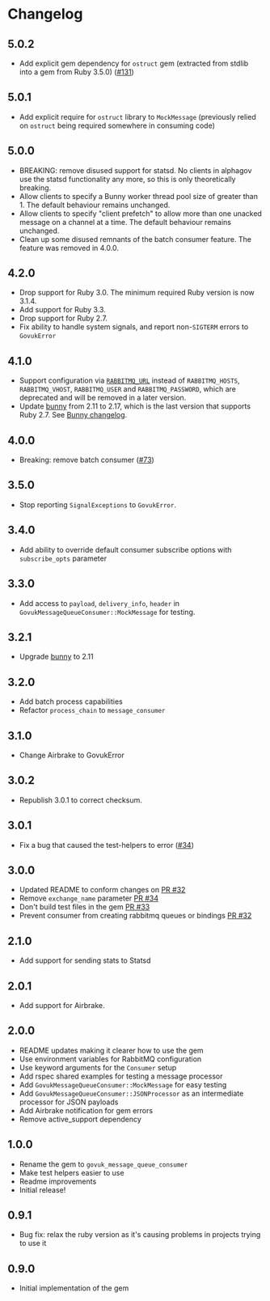 # Changelog

## 5.0.2

* Add explicit gem dependency for `ostruct` gem (extracted from stdlib into a gem from Ruby 3.5.0)
  ([#131](https://github.com/alphagov/govuk_message_queue_consumer/pull/131))

## 5.0.1

* Add explicit require for `ostruct` library to `MockMessage` (previously relied on `ostruct` being
  required somewhere in consuming code)

## 5.0.0

* BREAKING: remove disused support for statsd. No clients in alphagov use the statsd functionality any more, so this is only theoretically breaking.
* Allow clients to specify a Bunny worker thread pool size of greater than 1. The default behaviour remains unchanged.
* Allow clients to specify "client prefetch" to allow more than one unacked message on a channel at a time. The default behaviour remains unchanged.
* Clean up some disused remnants of the batch consumer feature. The feature was removed in 4.0.0.

## 4.2.0

* Drop support for Ruby 3.0. The minimum required Ruby version is now 3.1.4.
* Add support for Ruby 3.3.
* Drop support for Ruby 2.7.
* Fix ability to handle system signals, and report non-`SIGTERM` errors to `GovukError`

## 4.1.0

* Support configuration via
  [`RABBITMQ_URL`](https://github.com/ruby-amqp/bunny/blob/066496d8/docs/guides/connecting.md#the-rabbitmq_url-environment-variable)
  instead of `RABBITMQ_HOSTS`, `RABBITMQ_VHOST`, `RABBITMQ_USER` and
  `RABBITMQ_PASSWORD`, which are deprecated and will be removed in a later
  version.
* Update [bunny](https://github.com/ruby-amqp/bunny/) from 2.11 to 2.17, which
  is the last version that supports Ruby 2.7. See [Bunny
  changelog](https://github.com/ruby-amqp/bunny/blob/main/ChangeLog.md#changes-between-bunny-216x-and-2170-sep-11th-2020).

## 4.0.0

* Breaking: remove batch consumer ([#73](https://github.com/alphagov/govuk_message_queue_consumer/pull/73))

## 3.5.0

* Stop reporting `SignalExceptions` to `GovukError`.

## 3.4.0

* Add ability to override default consumer subscribe options with `subscribe_opts` parameter

## 3.3.0

* Add access to `payload`, `delivery_info`, `header` in `GovukMessageQueueConsumer::MockMessage` for testing.

## 3.2.1

* Upgrade [bunny](http://rubybunny.info/) to 2.11

## 3.2.0

* Add batch process capabilities
* Refactor `process_chain` to `message_consumer`

## 3.1.0

* Change Airbrake to GovukError

## 3.0.2

* Republish 3.0.1 to correct checksum.

## 3.0.1

* Fix a bug that caused the test-helpers to error ([#34](https://github.com/alphagov/govuk_message_queue_consumer/pull/34))

## 3.0.0

* Updated README to conform changes on [PR #32](https://github.com/alphagov/govuk_message_queue_consumer/pull/32)
* Remove `exchange_name` parameter [PR #34](https://github.com/alphagov/govuk_message_queue_consumer/pull/34)
* Don't build test files in the gem [PR #33](https://github.com/alphagov/govuk_message_queue_consumer/pull/33)
* Prevent consumer from creating rabbitmq queues or bindings [PR #32](https://github.com/alphagov/govuk_message_queue_consumer/pull/32)

## 2.1.0

* Add support for sending stats to Statsd

## 2.0.1

* Add support for Airbrake.

## 2.0.0

* README updates making it clearer how to use the gem
* Use environment variables for RabbitMQ configuration
* Use keyword arguments for the `Consumer` setup
* Add rspec shared examples for testing a message processor
* Add `GovukMessageQueueConsumer::MockMessage` for easy testing
* Add `GovukMessageQueueConsumer::JSONProcessor` as an intermediate processor for JSON payloads
* Add Airbrake notification for gem errors
* Remove active_support dependency

## 1.0.0

* Rename the gem to `govuk_message_queue_consumer`
* Make test helpers easier to use
* Readme improvements
* Initial release!

## 0.9.1

* Bug fix: relax the ruby version as it's causing problems in projects trying to use it

## 0.9.0

* Initial implementation of the gem
